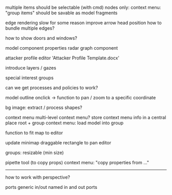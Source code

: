 multiple items should be selectable (with cmd)
	nodes only: context menu: "group items"
	should be savable as model fragments

edge rendering
	slow for some reason
	improve arrow head position
	how to bundle multiple edges?

how to show doors and windows?

model component properties
	radar graph component

attacker profile editor
	'Attacker Profile Template.docx'

introduce layers / gazes

special interest groups

can we get processes and policies to work?

model outline
	onclick → function to pan / zoom to a specific coordinate

bg image: extract / process shapes?

context menu
	multi-level context menu?
	store context menu info in a central place
	root + group context menu: load model into group

function to fit map to editor

update minimap
	draggable rectangle to pan editor

groups: resizable (min size)

pipette tool (to copy props)
	context menu: "copy properties from ..."

---

how to work with perspective?

ports
	generic in/out
	named in and out ports
